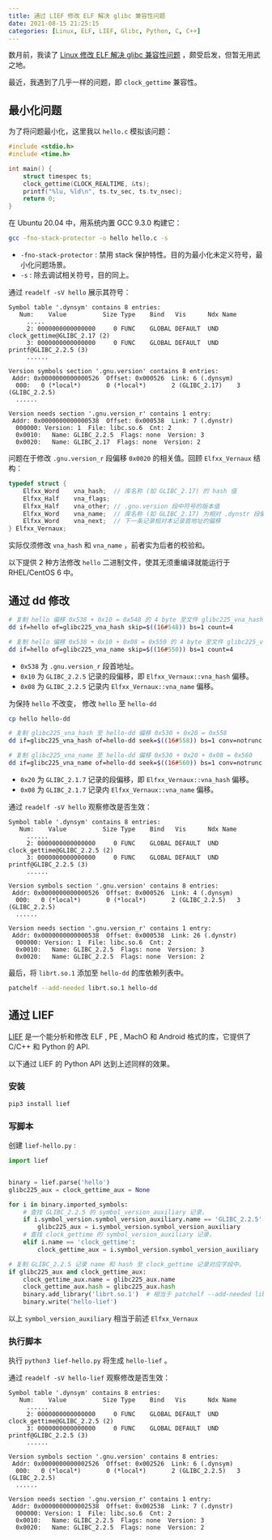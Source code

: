 ```yaml
---
title: 通过 LIEF 修改 ELF 解决 glibc 兼容性问题
date: 2021-08-15 21:25:15
categories: [Linux, ELF, LIEF, Glibc, Python, C, C++]
---
```


数月前，我读了 [Linux 修改 ELF 解决 glibc 兼容性问题](https://mp.weixin.qq.com/s/2NNqYGYcCo2TEX4yfqG0qQ) ，颇受启发，但暂无用武之地。

最近，我遇到了几乎一样的问题，即 `clock_gettime` 兼容性。

## 最小化问题

为了将问题最小化，这里我以 `hello.c` 模拟该问题：


```c
#include <stdio.h>
#include <time.h>

int main() {
    struct timespec ts;
    clock_gettime(CLOCK_REALTIME, &ts);
    printf("%lu, %ld\n", ts.tv_sec, ts.tv_nsec);
    return 0;
}
```

在 Ubuntu 20.04 中，用系统内置 GCC 9.3.0 构建它：

```bash
gcc -fno-stack-protector -o hello hello.c -s
```

* `-fno-stack-protector` : 禁用 stack 保护特性。目的为最小化未定义符号，最小化问题场景。
* `-s` : 除去调试相关符号，目的同上。


通过 `readelf -sV hello` 展示其符号：

```
Symbol table '.dynsym' contains 8 entries:
   Num:    Value          Size Type    Bind   Vis      Ndx Name
     .....
     2: 0000000000000000     0 FUNC    GLOBAL DEFAULT  UND clock_gettime@GLIBC_2.17 (2)
     3: 0000000000000000     0 FUNC    GLOBAL DEFAULT  UND printf@GLIBC_2.2.5 (3)
     ......

Version symbols section '.gnu.version' contains 8 entries:
 Addr: 0x0000000000000526  Offset: 0x000526  Link: 6 (.dynsym)
  000:   0 (*local*)       0 (*local*)       2 (GLIBC_2.17)    3 (GLIBC_2.2.5)
  ......

Version needs section '.gnu.version_r' contains 1 entry:
 Addr: 0x0000000000000538  Offset: 0x000538  Link: 7 (.dynstr)
  000000: Version: 1  File: libc.so.6  Cnt: 2
  0x0010:   Name: GLIBC_2.2.5  Flags: none  Version: 3
  0x0020:   Name: GLIBC_2.17  Flags: none  Version: 2
```

问题在于修改 `.gnu.version_r` 段偏移 `0x0020` 的相关值。回顾 `Elfxx_Vernaux` 结构：

```c
typedef struct {
    Elfxx_Word    vna_hash;  // 库名称 (如 GLIBC_2.17) 的 hash 值
    Elfxx_Half    vna_flags;
    Elfxx_Half    vna_other; // .gnu.version 段中符号的版本值
    Elfxx_Word    vna_name;  // 库名称 (如 GLIBC_2.17) 为相对 .dynstr 段偏移
    Elfxx_Word    vna_next;  // 下一条记录相对本记录首地址的偏移
} Elfxx_Vernaux;
```

实际仅须修改 `vna_hash` 和 `vna_name` ，前者实为后者的校验和。

以下提供 2 种方法修改 `hello` 二进制文件，使其无须重编译就能运行于 RHEL/CentOS 6 中。

## 通过 dd 修改

```bash
# 复制 hello 偏移 0x538 + 0x10 = 0x548 的 4 byte 至文件 glibc225_vna_hash ；
dd if=hello of=glibc225_vna_hash skip=$((16#548)) bs=1 count=4

# 复制 hello 偏移 0x538 + 0x10 + 0x08 = 0x550 的 4 byte 至文件 glibc225_vna_hash
dd if=hello of=glibc225_vna_name skip=$((16#550)) bs=1 count=4
```

* `0x538` 为 `.gnu.version_r` 段首地址。
* `0x10` 为 `GLIBC_2.2.5` 记录的段偏移，即 `Elfxx_Vernaux::vna_hash` 偏移。
* `0x08` 为 `GLIBC_2.2.5` 记录内 `Elfxx_Vernaux::vna_name` 偏移。

为保持 `hello` 不改变， 修改 `hello` 至 `hello-dd`

```bash
cp hello hello-dd

# 复制 glibc225_vna_hash 至 hello-dd 偏移 0x530 + 0x20 = 0x558
dd if=glibc225_vna_hash of=hello-dd seek=$((16#558)) bs=1 conv=notrunc

# 复制 glibc225_vna_name 至 hello-dd 偏移 0x530 + 0x20 + 0x08 = 0x560
dd if=glibc225_vna_name of=hello-dd seek=$((16#560)) bs=1 conv=notrunc
```

* `0x20` 为 `GLIBC_2.1.7` 记录的段偏移，即 `Elfxx_Vernaux::vna_hash` 偏移。
* `0x08` 为 `GLIBC_2.1.7` 记录内 `Elfxx_Vernaux::vna_name` 偏移。

通过 `readelf -sV hello` 观察修改是否生效：

```
Symbol table '.dynsym' contains 8 entries:
   Num:    Value          Size Type    Bind   Vis      Ndx Name
     ......
     2: 0000000000000000     0 FUNC    GLOBAL DEFAULT  UND clock_gettime@GLIBC_2.2.5 (2)
     3: 0000000000000000     0 FUNC    GLOBAL DEFAULT  UND printf@GLIBC_2.2.5 (3)
     ......

Version symbols section '.gnu.version' contains 8 entries:
 Addr: 0x0000000000000526  Offset: 0x000526  Link: 4 (.dynsym)
  000:   0 (*local*)       0 (*local*)       2 (GLIBC_2.2.5)   3 (GLIBC_2.2.5)
  ......

Version needs section '.gnu.version_r' contains 1 entry:
 Addr: 0x0000000000000538  Offset: 0x000538  Link: 26 (.dynstr)
  000000: Version: 1  File: libc.so.6  Cnt: 2
  0x0010:   Name: GLIBC_2.2.5  Flags: none  Version: 3
  0x0020:   Name: GLIBC_2.2.5  Flags: none  Version: 2
```

最后，将 `librt.so.1` 添加至 `hello-dd` 的库依赖列表中。

```bash
patchelf --add-needed librt.so.1 hello-dd
```

## 通过 LIEF

[LIEF](https://lief.quarkslab.com/doc/latest/intro.html) 是一个能分析和修改 ELF , PE , MachO 和 Android 格式的库，它提供了 C/C++ 和 Python 的 API.

以下通过 LIEF 的 Python API 达到上述同样的效果。

### 安装

```bash
pip3 install lief
```

### 写脚本

创建 `lief-hello.py` :

```python
import lief


binary = lief.parse('hello')
glibc225_aux = clock_gettime_aux = None

for i in binary.imported_symbols:
    # 查找 GLIBC_2.2.5 的 symbol_version_auxiliary 记录，
    if i.symbol_version.symbol_version_auxiliary.name == 'GLIBC_2.2.5':
        glibc225_aux = i.symbol_version.symbol_version_auxiliary
    # 查找 clock_gettime 的 symbol_version_auxiliary 记录，
    elif i.name == 'clock_gettime':
        clock_gettime_aux = i.symbol_version.symbol_version_auxiliary

# 复制 GLIBC_2.2.5 记录 name 和 hash 至 clock_gettime 记录对应字段中。
if glibc225_aux and clock_gettime_aux:
    clock_gettime_aux.name = glibc225_aux.name
    clock_gettime_aux.hash = glibc225_aux.hash
    binary.add_library('librt.so.1')  # 相当于 patchelf --add-needed librt.so.1
    binary.write('hello-lief')
```

以上 `symbol_version_auxiliary` 相当于前述 `Elfxx_Vernaux`

### 执行脚本

执行 `python3 lief-hello.py` 将生成 `hello-lief` 。

通过 `readelf -sV hello-lief` 观察修改是否生效：

```
Symbol table '.dynsym' contains 8 entries:
   Num:    Value          Size Type    Bind   Vis      Ndx Name
     ......
     2: 0000000000000000     0 FUNC    GLOBAL DEFAULT  UND clock_gettime@GLIBC_2.2.5 (2)
     3: 0000000000000000     0 FUNC    GLOBAL DEFAULT  UND printf@GLIBC_2.2.5 (3)
     ......

Version symbols section '.gnu.version' contains 8 entries:
 Addr: 0x0000000000002526  Offset: 0x002526  Link: 6 (.dynsym)
  000:   0 (*local*)       0 (*local*)       2 (GLIBC_2.2.5)   3 (GLIBC_2.2.5)
  ......

Version needs section '.gnu.version_r' contains 1 entry:
 Addr: 0x0000000000002538  Offset: 0x002538  Link: 7 (.dynstr)
  000000: Version: 1  File: libc.so.6  Cnt: 2
  0x0010:   Name: GLIBC_2.2.5  Flags: none  Version: 3
  0x0020:   Name: GLIBC_2.2.5  Flags: none  Version: 2
```
